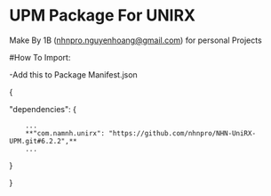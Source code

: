 # UPM Package For UNIRX
 
 Make By 1B (nhnpro.nguyenhoang@gmail.com) for personal Projects
 
 #How To Import:

 -Add this to Package Manifest.json
 
 { 
  
   "dependencies":
   {   
   
 		...
 		**"com.namnh.unirx": "https://github.com/nhnpro/NHN-UniRX-UPM.git#6.2.2",**
 		...
 		
   }
    
 }